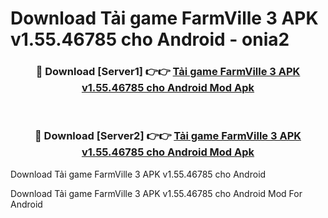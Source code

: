 # Download Tải game FarmVille 3 APK v1.55.46785 cho Android - onia2


<div align="center">
<h3>🔴 Download [Server1] 👉👉 <a href="https://apk-comot.site?title=Tải_game_FarmVille_3_APK_v1.55.46785_cho_Android">Tải game FarmVille 3 APK v1.55.46785 cho Android Mod Apk</a></h3><br>
<h3>🔴 Download [Server2] 👉👉 <a href="https://apk-comot.site?title=Tải_game_FarmVille_3_APK_v1.55.46785_cho_Android">Tải game FarmVille 3 APK v1.55.46785 cho Android Mod Apk</a></h3>
</div>



Download Tải game FarmVille 3 APK v1.55.46785 cho Android 

Download Tải game FarmVille 3 APK v1.55.46785 cho Android Mod For Android